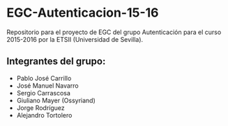 ﻿EGC-Autenticacion-15-16
=======================

Repositorio para el proyecto de EGC del grupo Autenticación para el curso 2015-2016 por la ETSII (Universidad de Sevilla).

## Integrantes del grupo:
 
* Pablo José Carrillo
* José Manuel Navarro
* Sergio Carrascosa
* Giuliano Mayer (Ossyriand)
* Jorge Rodríguez
* Alejandro Tortolero


